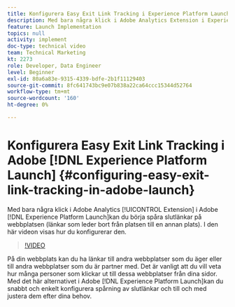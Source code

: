 ```yaml
---
title: Konfigurera Easy Exit Link Tracking i Experience Platform Launch
description: Med bara några klick i Adobe Analytics Extension i Experience Platform Launch kan du börja spåra slutlänkar på din webbplats (länkar som leder bort från din webbplats till en annan plats). I den här videon visas hur du konfigurerar den.
feature: Launch Implementation
topics: null
activity: implement
doc-type: technical video
team: Technical Marketing
kt: 2273
role: Developer, Data Engineer
level: Beginner
exl-id: 80a6a83e-9315-4339-bdfe-2b1f11129403
source-git-commit: 8fc641743bc9e07b838a22ca64ccc15344d52764
workflow-type: tm+mt
source-wordcount: '160'
ht-degree: 0%

---
```


# Konfigurera Easy Exit Link Tracking i Adobe [!DNL Experience Platform Launch] {#configuring-easy-exit-link-tracking-in-adobe-launch}

Med bara några klick i Adobe Analytics [!UICONTROL Extension] i Adobe [!DNL Experience Platform Launch]kan du börja spåra slutlänkar på webbplatsen (länkar som leder bort från platsen till en annan plats). I den här videon visas hur du konfigurerar den.

>[!VIDEO](https://video.tv.adobe.com/v/25763/?quality=12&learn=on)

På din webbplats kan du ha länkar till andra webbplatser som du äger eller till andra webbplatser som du är partner med. Det är vanligt att du vill veta hur många personer som klickar ut till dessa webbplatser från dina sidor. Med det här alternativet i Adobe [!DNL Experience Platform Launch]kan du snabbt och enkelt konfigurera spårning av slutlänkar och till och med justera dem efter dina behov.
